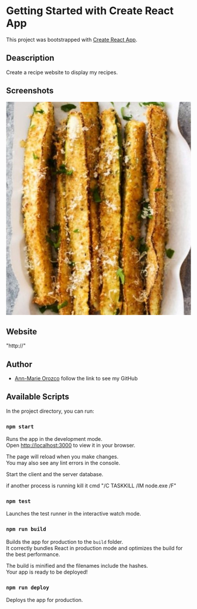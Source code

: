 # Getting Started with Create React App

This project was bootstrapped with [Create React App](https://github.com/facebook/create-react-app).

## Deascription
Create a recipe website to display my recipes.

## Screenshots
![portfoilo](./public/img/gallery/img_1.jpg)

## Website
"http://"

## Author
* [Ann-Marie Orozco](https://github.com/ann760) follow the link to see my GitHub

## Available Scripts
In the project directory, you can run:

### `npm start`
Runs the app in the development mode.\
Open [http://localhost:3000](http://localhost:3000) to view it in your browser.

The page will reload when you make changes.\
You may also see any lint errors in the console.

Start the client and the server database.

if another process is running kill it
cmd "/C TASKKILL /IM node.exe /F"

### `npm test`
Launches the test runner in the interactive watch mode.

### `npm run build`
Builds the app for production to the `build` folder.\
It correctly bundles React in production mode and optimizes the build for the best performance.

The build is minified and the filenames include the hashes.\
Your app is ready to be deployed!

### `npm run deploy`
Deploys the app for production.